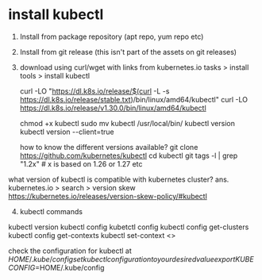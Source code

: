 # install kubectl

1. Install from package repository (apt repo, yum repo etc)
2. Install from git release (this isn't part of the assets on git releases)
3. download using curl/wget with links from kubernetes.io
   tasks > install tools > install kubectl
    
   curl -LO "https://dl.k8s.io/release/$(curl -L -s https://dl.k8s.io/release/stable.txt)/bin/linux/amd64/kubectl"
   curl -LO https://dl.k8s.io/release/v1.30.0/bin/linux/amd64/kubectl

   chmod +x kubectl
   sudo mv kubectl /usr/local/bin/
   kubectl version
   kubectl version --client=true

   how to know the different versions available?
     git clone https://github.com/kubernetes/kubectl
     cd kubectl 
     git tags -l | grep "1.2x" # x is based on 1.26 or 1.27 etc
    
  what version of kubectl is compatible with kubernetes cluster?
  ans. kubernetes.io > search > version skew 
  https://kubernetes.io/releases/version-skew-policy/#kubectl

4. kubectl commands

 kubectl version
 kubectl config 
 kubetctl config <sub-commands>
 kubectl config get-clusters
 kubectl config get-contexts
 kubectl set-context <>

 check the configuration for kubectl at $HOME/.kube/config
 set kubectl configuration to your desired value export  KUBECONFIG=$HOME/.kube/config

 
 

